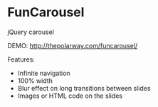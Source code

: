FunCarousel
===========

jQuery carousel

DEMO: http://thepolarway.com/funcarousel/

Features:
- Infinite navigation
- 100% width
- Blur effect on long transitions between slides
- Images or HTML code on the slides